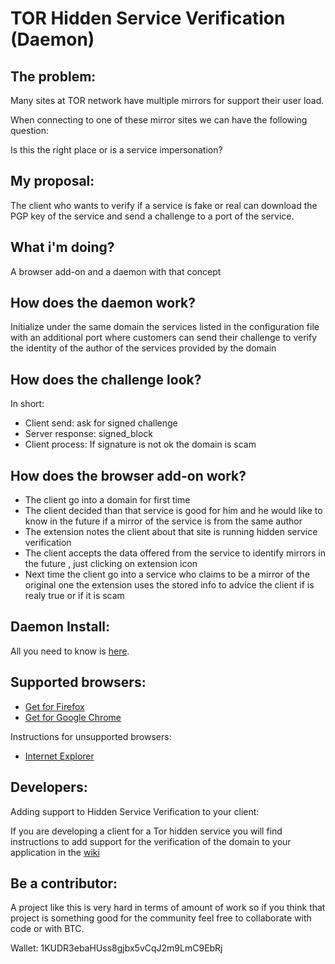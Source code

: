# TOR Hidden Service Verification (Daemon)

## The problem:

Many sites at TOR network have multiple mirrors for support their user load.

When connecting to one of these mirror sites we can have the following question:

Is this the right place or is a service impersonation?

## My proposal:

The client who wants to verify if a service is fake or real can download the PGP key of the service and send a challenge to a port of the service.

## What i'm doing?

A browser add-on and a daemon with that concept

## How does the daemon work?

Initialize under the same domain the services listed in the configuration file with an additional port where customers can send their challenge to verify the identity of the author of the services provided by the domain

## How does the challenge look?

In short:

- Client send: ask for signed challenge
- Server response: signed_block
- Client process: If signature is not ok the domain is scam

## How does the browser add-on work?

- The client go into a domain for first time
- The client decided than that service is good for him and he would like to know in the future if a mirror of the service is from the same author
- The extension notes the client about that site is running hidden service verification
- The client accepts the data offered from the service to identify mirrors in the future , just clicking on extension icon
- Next time the client go into a service who claims to be a mirror of the original one the extension uses the stored info to advice the client if is realy true or if it is scam

## Daemon Install:

All you need to know is [here](https://github.com/arrase/TOR-Hidden-Service-Verification/wiki).

## Supported browsers:

* [Get for Firefox](https://github.com/arrase/Hidden-Service-Verification-WebExtension/releases)
* [Get for Google Chrome](https://github.com/arrase/Hidden-Service-Verification-WebExtension/releases)

Instructions for unsupported browsers:

* [Internet Explorer](https://github.com/arrase/TOR-Hidden-Service-Verification/wiki/Install-a-decent-browser)

## Developers: 

Adding support to Hidden Service Verification to your client:

If you are developing a client for a Tor hidden service you will find instructions to add support for the verification of the domain to your application in the [wiki](https://github.com/arrase/TOR-Hidden-Service-Verification/wiki)

## Be a contributor:

A project like this is very hard in terms of amount of work so if you think that project is something good for the community feel free to collaborate with code or with BTC.

Wallet: 1KUDR3ebaHUss8gjbx5vCqJ2m9LmC9EbRj
